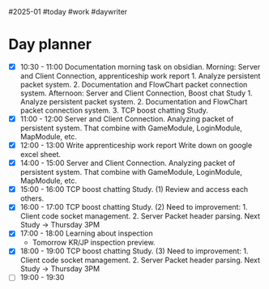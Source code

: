 #2025-01 #today #work #daywriter 
# Day planner

- [x] 10:30 - 11:00 Documentation morning task on obsidian.
	Morning: Server and Client Connection, apprenticeship work report
		1. Analyze persistent packet system.
		2. Documentation and FlowChart packet connection system.
	Afternoon: Server and Client Connection, Boost chat Study
		1. Analyze persistent packet system.
		2. Documentation and FlowChart packet connection system.
		3. TCP boost chatting Study.
- [x] 11:00 - 12:00 Server and Client Connection.
	Analyzing packet of persistent system. That combine with GameModule, LoginModule, MapModule, etc.
- [x] 12:00 - 13:00 Write apprenticeship work report
	Write down on google excel sheet.
- [x] 14:00 - 15:00 Server and Client Connection.
	Analyzing packet of persistent system. That combine with GameModule, LoginModule, MapModule, etc.
- [x] 15:00 - 16:00 TCP boost chatting Study. (1)
	Review and access each others.
- [x] 16:00 - 17:00 TCP boost chatting Study. (2)
	Need to improvement:
		1. Client code socket management.
		2. Server Packet header parsing.
	Next Study -> Thursday 3PM
- [x] 17:00 - 18:00 Learning about inspection
	- Tomorrow KR/JP inspection preview.
- [x] 18:00 - 19:00 TCP boost chatting Study. (3)
	Need to improvement:
		1. Client code socket management.
		2. Server Packet header parsing.
	Next Study -> Thursday 3PM
- [ ] 19:00 - 19:30 
